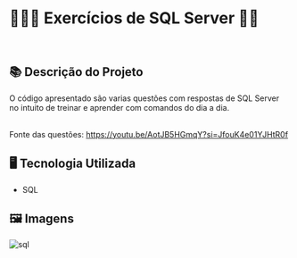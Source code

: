 # 🎲👨‍💻 Exercícios de SQL Server 🏦🎲
<br>

## 📚 Descrição do Projeto
O código apresentado são varias questões com respostas de SQL Server no intuito de treinar e aprender com comandos do dia a dia.

<br>Fonte das questões: https://youtu.be/AotJB5HGmqY?si=JfouK4e01YJHtR0f


## 🖥️ Tecnologia Utilizada
- SQL

## 🖼️ Imagens
![sql](https://github.com/VitorSouza01/Exercicio_de_SQL_Server/assets/104541182/cfb83386-bc6a-4ec2-8561-2b31e7fffc4e)
